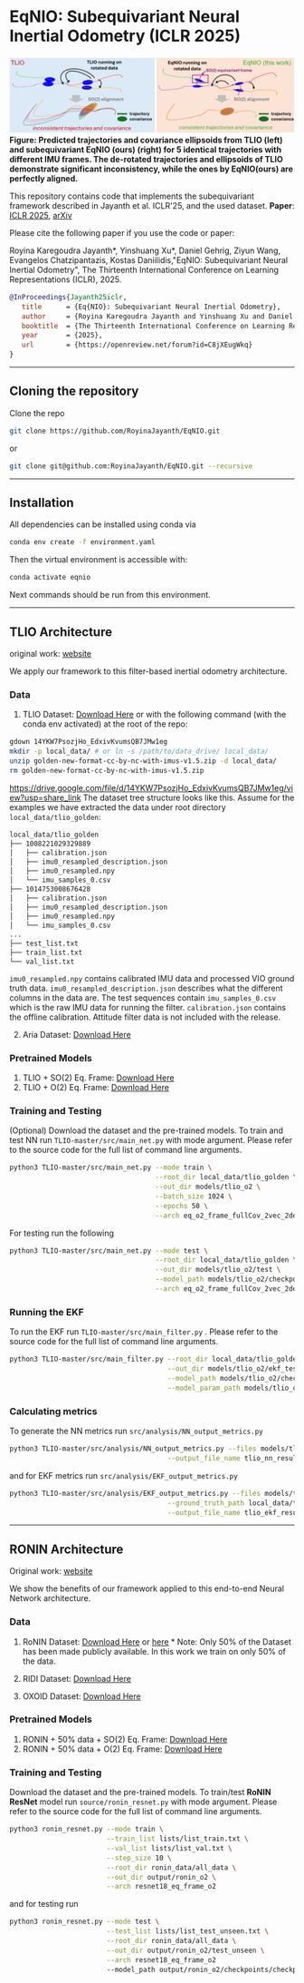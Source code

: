 # EqNIO: Subequivariant Neural Inertial Odometry (ICLR 2025)

![Teaser](images/Picture1.png)
**Figure: Predicted trajectories and covariance ellipsoids from TLIO (left) and subequivariant EqNIO (ours) (right) for 5 identical trajectories with different IMU frames. The de-rotated trajectories and ellipsoids of TLIO demonstrate significant inconsistency, while the ones by EqNIO(ours) are perfectly aligned.**



This repository contains code that implements the subequivariant framework described in Jayanth et al. ICLR'25, and the used dataset.
**Paper**: [ICLR 2025](https://openreview.net/forum?id=C8jXEugWkq), [arXiv](https://arxiv.org/abs/2408.06321) 

Please cite the following paper if you use the code or paper:  

Royina Karegoudra Jayanth*, Yinshuang Xu*, Daniel Gehrig, Ziyun Wang, Evangelos Chatzipantazis, Kostas Daniilidis,"EqNIO: Subequivariant Neural Inertial Odometry", The Thirteenth International Conference on Learning Representations (ICLR), 2025.

```bibtex
@InProceedings{Jayanth25iclr,
   title      = {Eq{NIO}: Subequivariant Neural Inertial Odometry},
   author     = {Royina Karegoudra Jayanth and Yinshuang Xu and Daniel Gehrig and Ziyun Wang and Evangelos Chatzipantazis and Kostas Daniilidis},
   booktitle  = {The Thirteenth International Conference on Learning Representations},
   year       = {2025},
   url        = {https://openreview.net/forum?id=C8jXEugWkq}
}
```

---
## Cloning the repository
Clone the repo
```bash
git clone https://github.com/RoyinaJayanth/EqNIO.git
```

or 

```bash
git clone git@github.com:RoyinaJayanth/EqNIO.git --recursive
```

---
## Installation
All dependencies can be installed using conda via
```bash
conda env create -f environment.yaml
```
Then the virtual environment is accessible with:
```bash
conda activate eqnio
```

Next commands should be run from this environment.

---

## TLIO Architecture

original work: [website](https://cathias.github.io/TLIO/)

We apply our framework to this filter-based inertial odometry architecture.

### Data
1. TLIO Dataset: [Download Here](https://drive.google.com/file/d/10Bc6R-s0ZLy9OEK_1mfpmtDg3jIu8X6g/view?usp=share_link) or with the following command (with the conda env activated) at the root of the repo:
```bash
gdown 14YKW7PsozjHo_EdxivKvumsQB7JMw1eg
mkdir -p local_data/ # or ln -s /path/to/data_drive/ local_data/
unzip golden-new-format-cc-by-nc-with-imus-v1.5.zip -d local_data/
rm golden-new-format-cc-by-nc-with-imus-v1.5.zip
```
https://drive.google.com/file/d/14YKW7PsozjHo_EdxivKvumsQB7JMw1eg/view?usp=share_link
The dataset tree structure looks like this.
Assume for the examples we have extracted the data under root directory `local_data/tlio_golden`:
```
local_data/tlio_golden
├── 1008221029329889
│   ├── calibration.json
│   ├── imu0_resampled_description.json
│   ├── imu0_resampled.npy
│   └── imu_samples_0.csv
├── 1014753008676428
│   ├── calibration.json
│   ├── imu0_resampled_description.json
│   ├── imu0_resampled.npy
│   └── imu_samples_0.csv
...
├── test_list.txt
├── train_list.txt
└── val_list.txt
```

`imu0_resampled.npy` contains calibrated IMU data and processed VIO ground truth data.
`imu0_resampled_description.json` describes what the different columns in the data are.
The test sequences contain `imu_samples_0.csv` which is the raw IMU data for running the filter. 
`calibration.json` contains the offline calibration. 
Attitude filter data is not included with the release.


2. Aria Dataset: [Download Here](https://www.projectaria.com/datasets/aea/)

### Pretrained Models
1. TLIO + SO(2) Eq. Frame: [Download Here](https://drive.google.com/file/d/1BPgDNsJKVlBdW0rSj6En9KIERkxwbx00/view?usp=drive_link)
2. TLIO + O(2) Eq. Frame: [Download Here](https://drive.google.com/file/d/1_3-KD2D1tgIkfkN3dXYoN_4Bt7e76aZl/view?usp=drive_link)

### Training and Testing 

(Optional) Download the dataset and the pre-trained models. 
To train and test NN run ```TLIO-master/src/main_net.py``` with mode argument. Please refer to the source code for the full list of command line arguments. 

```bash
python3 TLIO-master/src/main_net.py --mode train \
                                    --root_dir local_data/tlio_golden \
                                    --out_dir models/tlio_o2 \
                                    --batch_size 1024 \
                                    --epochs 50 \
                                    --arch eq_o2_frame_fullCov_2vec_2deep
```
For testing run the following
```bash
python3 TLIO-master/src/main_net.py --mode test \
                                    --root_dir local_data/tlio_golden \
                                    --out_dir models/tlio_o2/test \
                                    --model_path models/tlio_o2/checkpoint_best.pt\
                                    --arch eq_o2_frame_fullCov_2vec_2deep
```
### Running the EKF
To run the EKF run ```TLIO-master/src/main_filter.py``` . Please refer to the source code for the full list of command line arguments. 
    
```bash
python3 TLIO-master/src/main_filter.py --root_dir local_data/tlio_golden \
                                       --out_dir models/tlio_o2/ekf_test \
                                       --model_path models/tlio_o2/checkpoint_best.pt \
                                       --model_param_path models/tlio_o2/parameters.json
```
### Calculating metrics
To generate the NN metrics run ```src/analysis/NN_output_metrics.py``` 

```bash
python3 TLIO-master/src/analysis/NN_output_metrics.py --files models/tlio_o2/test\
                                       --output_file_name tlio_nn_results 
```
and for EKF metrics run ```src/analysis/EKF_output_metrics.py```

```bash
python3 TLIO-master/src/analysis/EKF_output_metrics.py --files models/tlio_o2/ekf_test\
                                       --ground_truth_path local_data/tlio_golden\
                                       --output_file_name tlio_ekf_results 
```
---

## RONIN Architecture

Original work: [website](http://ronin.cs.sfu.ca/)

We show the benefits of our framework applied to this end-to-end Neural Network architecture.

### Data
1. RoNIN Dataset: [Download Here](https://ronin.cs.sfu.ca/) or [here](https://www.frdr-dfdr.ca/repo/dataset/816d1e8c-1fc3-47ff-b8ea-a36ff51d682a)
\* Note: Only 50\% of the Dataset has been made publicly available. In this work we train on only 50\% of the data.

2. RIDI Dataset: [Download Here](https://www.dropbox.com/s/9zzaj3h3u4bta23/ridi_data_publish_v2.zip?dl=0)

3. OXOID Dataset: [Download Here](http://deepio.cs.ox.ac.uk/)

### Pretrained Models
1. RONIN + 50\% data + SO(2) Eq. Frame: [Download Here](https://drive.google.com/file/d/1xG6Q1CQYIXiQAzpmEUMDfWAqurFbKdlP/view?usp=drive_link)
2. RONIN + 50\% data + O(2) Eq. Frame: [Download Here](https://drive.google.com/file/d/1VuSFXbBRYVRUpMmuHm_2wjskuaZGCTiw/view?usp=drive_link)

### Training and Testing

Download the dataset and the pre-trained models. 
To train/test **RoNIN ResNet** model run ```source/ronin_resnet.py``` with mode argument. Please refer to the source code for the full list of command line arguments. 

```bash
python3 ronin_resnet.py --mode train \
                        --train_list lists/list_train.txt \
                        --val_list lists/list_val.txt \
                        --step_size 10 \
                        --root_dir ronin_data/all_data \
                        --out_dir output/ronin_o2 \
                        --arch resnet18_eq_frame_o2
```
and for testing run

```bash
python3 ronin_resnet.py --mode test \
                        --test_list lists/list_test_unseen.txt \
                        --root_dir ronin_data/all_data \
                        --out_dir output/ronin_o2/test_unseen \
                        --arch resnet18_eq_frame_o2
                        --model_path output/ronin_o2/checkpoints/checkpoint_38.pt
```
